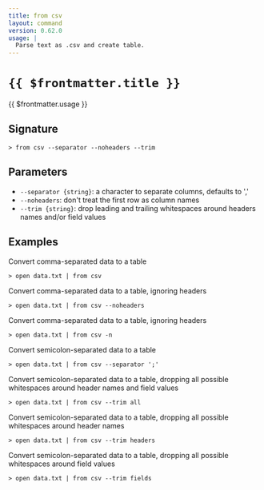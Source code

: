 ```yaml
---
title: from csv
layout: command
version: 0.62.0
usage: |
  Parse text as .csv and create table.
---
```


# `{{ $frontmatter.title }}`

<div style='white-space: pre-wrap;'>{{ $frontmatter.usage }}</div>

## Signature

```> from csv --separator --noheaders --trim```

## Parameters

 -  `--separator {string}`: a character to separate columns, defaults to ','
 -  `--noheaders`: don't treat the first row as column names
 -  `--trim {string}`: drop leading and trailing whitespaces around headers names and/or field values

## Examples

Convert comma-separated data to a table
```shell
> open data.txt | from csv
```

Convert comma-separated data to a table, ignoring headers
```shell
> open data.txt | from csv --noheaders
```

Convert comma-separated data to a table, ignoring headers
```shell
> open data.txt | from csv -n
```

Convert semicolon-separated data to a table
```shell
> open data.txt | from csv --separator ';'
```

Convert semicolon-separated data to a table, dropping all possible whitespaces around header names and field values
```shell
> open data.txt | from csv --trim all
```

Convert semicolon-separated data to a table, dropping all possible whitespaces around header names
```shell
> open data.txt | from csv --trim headers
```

Convert semicolon-separated data to a table, dropping all possible whitespaces around field values
```shell
> open data.txt | from csv --trim fields
```
